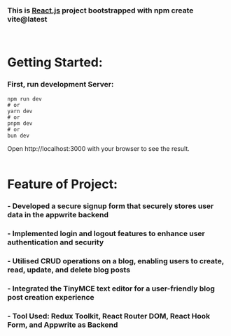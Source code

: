 ### This is [React.js](https://react.dev/) project bootstrapped with npm create vite@latest
<br/>

# Getting Started:
### First, run development Server:

```
npm run dev
# or
yarn dev
# or
pnpm dev
# or
bun dev
```

Open http://localhost:3000 with your browser to see the result.
<br/> <br/>

# Feature of Project: 
###  - Developed a secure signup form that securely stores user data in the appwrite backend 
###  - Implemented login and logout features to enhance user authentication and security
###  - Utilised CRUD operations on a blog, enabling users to create, read, update, and delete blog posts 
###  - Integrated the TinyMCE text editor for a user-friendly blog post creation experience
###  - Tool  Used: Redux Toolkit, React Router DOM, React Hook Form, and Appwrite as Backend